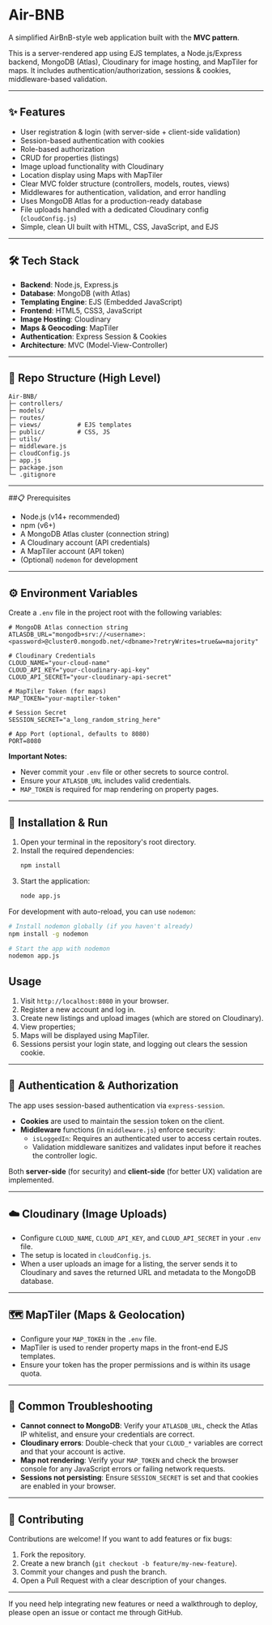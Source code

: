 # Air-BNB

A simplified AirBnB-style web application built with the **MVC pattern**.

This is a server-rendered app using EJS templates, a Node.js/Express backend, MongoDB (Atlas), Cloudinary for image hosting, and MapTiler for maps. It includes authentication/authorization, sessions & cookies, middleware-based validation.

---

## ✨ Features

-   User registration & login (with server-side + client-side validation)
-   Session-based authentication with cookies
-   Role-based authorization
-   CRUD for properties (listings)
-   Image upload functionality with Cloudinary
-   Location display using Maps with MapTiler
-   Clear MVC folder structure (controllers, models, routes, views)
-   Middlewares for authentication, validation, and error handling
-   Uses MongoDB Atlas for a production-ready database
-   File uploads handled with a dedicated Cloudinary config (`cloudConfig.js`)
-   Simple, clean UI built with HTML, CSS, JavaScript, and EJS

---

## 🛠️ Tech Stack

-   **Backend**: Node.js, Express.js
-   **Database**: MongoDB (with Atlas)
-   **Templating Engine**: EJS (Embedded JavaScript)
-   **Frontend**: HTML5, CSS3, JavaScript
-   **Image Hosting**: Cloudinary
-   **Maps & Geocoding**: MapTiler
-   **Authentication**: Express Session & Cookies
-   **Architecture**: MVC (Model-View-Controller)

---

## 📂 Repo Structure (High Level)

```
Air-BNB/
├─ controllers/
├─ models/
├─ routes/
├─ views/          # EJS templates
├─ public/         # CSS, JS
├─ utils/
├─ middleware.js
├─ cloudConfig.js
├─ app.js
├─ package.json
└─ .gitignore
```

---

##📋 Prerequisites

-   Node.js (v14+ recommended)
-   npm (v6+)
-   A MongoDB Atlas cluster (connection string)
-   A Cloudinary account (API credentials)
-   A MapTiler account (API token)
-   (Optional) `nodemon` for development

---

## ⚙️ Environment Variables

Create a `.env` file in the project root with the following variables:

```dotenv
# MongoDB Atlas connection string
ATLASDB_URL="mongodb+srv://<username>:<password>@cluster0.mongodb.net/<dbname>?retryWrites=true&w=majority"

# Cloudinary Credentials
CLOUD_NAME="your-cloud-name"
CLOUD_API_KEY="your-cloudinary-api-key"
CLOUD_API_SECRET="your-cloudinary-api-secret"

# MapTiler Token (for maps)
MAP_TOKEN="your-maptiler-token"

# Session Secret
SESSION_SECRET="a_long_random_string_here"

# App Port (optional, defaults to 8080)
PORT=8080
```

**Important Notes:**
-   Never commit your `.env` file or other secrets to source control.
-   Ensure your `ATLASDB_URL` includes valid credentials.
-   `MAP_TOKEN` is required for map rendering on property pages.

---

## 🚀 Installation & Run

1.  Open your terminal in the repository's root directory.
2.  Install the required dependencies:
    ```bash
    npm install
    ```
3.  Start the application:
    ```bash
    node app.js
    ```

For development with auto-reload, you can use `nodemon`:
```bash
# Install nodemon globally (if you haven't already)
npm install -g nodemon

# Start the app with nodemon
nodemon app.js
```

## Usage

1.  Visit `http://localhost:8080` in your browser.
2.  Register a new account and log in.
3.  Create new listings and upload images (which are stored on Cloudinary).
4.  View properties;
5.  Maps will be displayed using MapTiler.
6.  Sessions persist your login state, and logging out clears the session cookie.

---

## 🔐 Authentication & Authorization

The app uses session-based authentication via `express-session`.

-   **Cookies** are used to maintain the session token on the client.
-   **Middleware** functions (in `middleware.js`) enforce security:
    -   `isLoggedIn`: Requires an authenticated user to access certain routes.
    -   Validation middleware sanitizes and validates input before it reaches the controller logic.

Both **server-side** (for security) and **client-side** (for better UX) validation are implemented.

---

## ☁️ Cloudinary (Image Uploads)

-   Configure `CLOUD_NAME`, `CLOUD_API_KEY`, and `CLOUD_API_SECRET` in your `.env` file.
-   The setup is located in `cloudConfig.js`.
-   When a user uploads an image for a listing, the server sends it to Cloudinary and saves the returned URL and metadata to the MongoDB database.

---

## 🗺️ MapTiler (Maps & Geolocation)

-   Configure your `MAP_TOKEN` in the `.env` file.
-   MapTiler is used to render property maps in the front-end EJS templates.
-   Ensure your token has the proper permissions and is within its usage quota.

---

## 🔧 Common Troubleshooting

-   **Cannot connect to MongoDB**: Verify your `ATLASDB_URL`, check the Atlas IP whitelist, and ensure your credentials are correct.
-   **Cloudinary errors**: Double-check that your `CLOUD_*` variables are correct and that your account is active.
-   **Map not rendering**: Verify your `MAP_TOKEN` and check the browser console for any JavaScript errors or failing network requests.
-   **Sessions not persisting**: Ensure `SESSION_SECRET` is set and that cookies are enabled in your browser.

---


## 🤝 Contributing

Contributions are welcome! If you want to add features or fix bugs:

1.  Fork the repository.
2.  Create a new branch (`git checkout -b feature/my-new-feature`).
3.  Commit your changes and push the branch.
4.  Open a Pull Request with a clear description of your changes.

---

If you need help integrating new features or need a walkthrough to deploy, please open an issue or contact me through GitHub.
